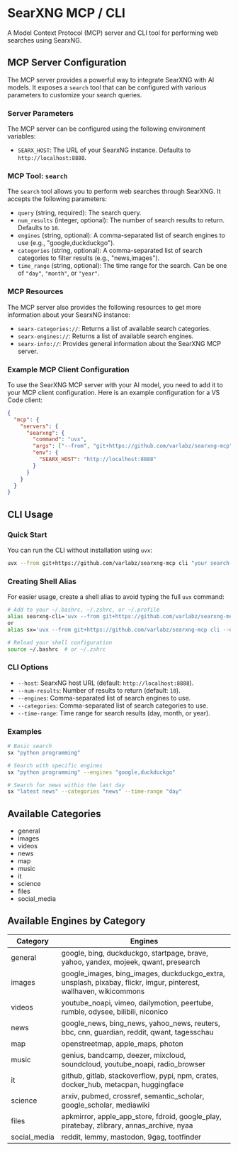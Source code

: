 # SearXNG MCP / CLI

A Model Context Protocol (MCP) server and CLI tool for performing web searches using SearxNG.

## MCP Server Configuration

The MCP server provides a powerful way to integrate SearXNG with AI models. It exposes a `search` tool that can be configured with various parameters to customize your search queries.

### Server Parameters

The MCP server can be configured using the following environment variables:

- `SEARX_HOST`: The URL of your SearxNG instance. Defaults to `http://localhost:8888`.

### MCP Tool: `search`

The `search` tool allows you to perform web searches through SearXNG. It accepts the following parameters:

- `query` (string, required): The search query.
- `num_results` (integer, optional): The number of search results to return. Defaults to `10`.
- `engines` (string, optional): A comma-separated list of search engines to use (e.g., "google,duckduckgo").
- `categories` (string, optional): A comma-separated list of search categories to filter results (e.g., "news,images").
- `time_range` (string, optional): The time range for the search. Can be one of `"day"`, `"month"`, or `"year"`.

### MCP Resources

The MCP server also provides the following resources to get more information about your SearxNG instance:

- `searx-categories://`: Returns a list of available search categories.
- `searx-engines://`: Returns a list of available search engines.
- `searx-info://`: Provides general information about the SearXNG MCP server.

### Example MCP Client Configuration

To use the SearXNG MCP server with your AI model, you need to add it to your MCP client configuration. Here is an example configuration for a VS Code client:

```json
{
  "mcp": {
    "servers": {
      "searxng": {
        "command": "uvx",
        "args": ["--from", "git+https://github.com/varlabz/searxng-mcp", "mcp-server"],
        "env": {
          "SEARX_HOST": "http://localhost:8888"
        }
      }
    }
  }
}
```

## CLI Usage

### Quick Start

You can run the CLI without installation using `uvx`:

```bash
uvx --from git+https://github.com/varlabz/searxng-mcp cli "your search query"
```

### Creating Shell Alias

For easier usage, create a shell alias to avoid typing the full `uvx` command:

```bash
# Add to your ~/.bashrc, ~/.zshrc, or ~/.profile
alias searxng-cli='uvx --from git+https://github.com/varlabz/searxng-mcp cli'
or
alias sx='uvx --from git+https://github.com/varlabz/searxng-mcp cli --engines "google,duckduckgo" '

# Reload your shell configuration
source ~/.bashrc  # or ~/.zshrc
```

### CLI Options

- `--host`: SearxNG host URL (default: `http://localhost:8888`).
- `--num-results`: Number of results to return (default: `10`).
- `--engines`: Comma-separated list of search engines to use.
- `--categories`: Comma-separated list of search categories to use.
- `--time-range`: Time range for search results (day, month, or year).

### Examples

```bash
# Basic search
sx "python programming"

# Search with specific engines
sx "python programming" --engines "google,duckduckgo"

# Search for news within the last day
sx "latest news" --categories "news" --time-range "day"
```

## Available Categories

- general
- images
- videos
- news
- map
- music
- it
- science
- files
- social_media

## Available Engines by Category

| Category      | Engines                                                                                                                            |
|---------------|------------------------------------------------------------------------------------------------------------------------------------|
| general       | google, bing, duckduckgo, startpage, brave, yahoo, yandex, mojeek, qwant, presearch                                                 |
| images        | google_images, bing_images, duckduckgo_extra, unsplash, pixabay, flickr, imgur, pinterest, wallhaven, wikicommons                      |
| videos        | youtube_noapi, vimeo, dailymotion, peertube, rumble, odysee, bilibili, niconico                                                      |
| news          | google_news, bing_news, yahoo_news, reuters, bbc, cnn, guardian, reddit, qwant, tagesschau                                           |
| map           | openstreetmap, apple_maps, photon                                                                                                  |
| music         | genius, bandcamp, deezer, mixcloud, soundcloud, youtube_noapi, radio_browser                                                         |
| it            | github, gitlab, stackoverflow, pypi, npm, crates, docker_hub, metacpan, huggingface                                                 |
| science       | arxiv, pubmed, crossref, semantic_scholar, google_scholar, mediawiki                                                               |
| files         | apkmirror, apple_app_store, fdroid, google_play, piratebay, zlibrary, annas_archive, nyaa                                            |
| social_media  | reddit, lemmy, mastodon, 9gag, tootfinder                                                                                          |
